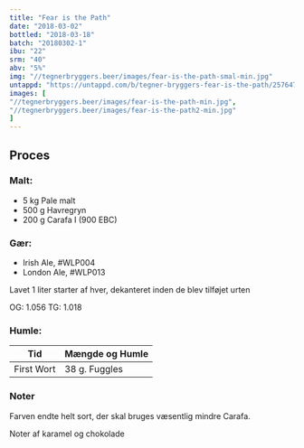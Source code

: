 ```yaml
---
title: "Fear is the Path"
date: "2018-03-02"
bottled: "2018-03-18"
batch: "20180302-1"
ibu: "22"
srm: "40"
abv: "5%"
img: "//tegnerbryggers.beer/images/fear-is-the-path-smal-min.jpg"
untappd: "https://untappd.com/b/tegner-bryggers-fear-is-the-path/2576478"
images: [
"//tegnerbryggers.beer/images/fear-is-the-path-min.jpg",
"//tegnerbryggers.beer/images/fear-is-the-path2-min.jpg"
]
---
```


## Proces

### Malt:

* 5 kg Pale malt
* 500 g Havregryn
* 200 g Carafa I (900 EBC)

### Gær:

* Irish Ale, #WLP004
* London Ale, #WLP013

Lavet 1 liter starter af hver, dekanteret inden de blev tilføjet urten

OG: 1.056
TG: 1.018

### Humle:

| Tid        | Mængde og Humle |
| ---------- | --------------- |
| First Wort | 38 g. Fuggles   |

### Noter

Farven endte helt sort, der skal bruges væsentlig mindre Carafa.

Noter af karamel og chokolade
